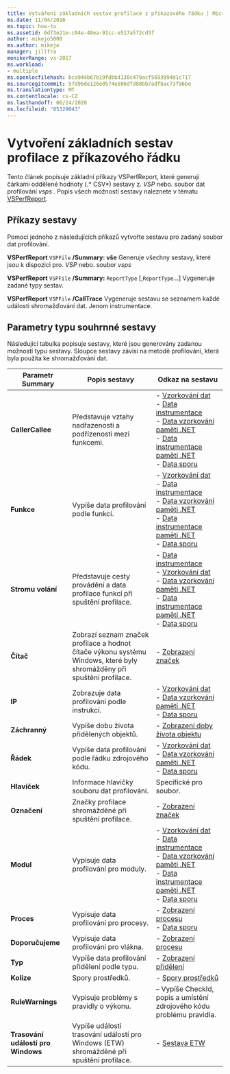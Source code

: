 ```yaml
---
title: Vytváření základních sestav profilace z příkazového řádku | Microsoft Docs
ms.date: 11/04/2016
ms.topic: how-to
ms.assetid: 6d73e21e-c04e-48ea-91cc-e517a5f2cd3f
author: mikejo5000
ms.author: mikejo
manager: jillfra
monikerRange: vs-2017
ms.workload:
- multiple
ms.openlocfilehash: bca944b67b19fdbb4138c479acf5693994d1c717
ms.sourcegitcommit: 57d96de120e0574e506dfd80bb7adfbac73f96be
ms.translationtype: MT
ms.contentlocale: cs-CZ
ms.lasthandoff: 06/24/2020
ms.locfileid: "85329043"
---
```

# <a name="create-basic-profiling-reports-from-the-command-line"></a>Vytvoření základních sestav profilace z příkazového řádku
Tento článek popisuje základní příkazy VSPerfReport, které generují čárkami oddělené hodnoty (.* CSV*) sestavy z. *VSP* nebo. soubor dat profilování *vsps* . Popis všech možností sestavy naleznete v tématu [VSPerfReport](../profiling/vsperfreport.md).

## <a name="report-commands"></a>Příkazy sestavy
 Pomocí jednoho z následujících příkazů vytvořte sestavu pro zadaný soubor dat profilování.

 **VSPerfReport** `VSPFile` **/Summary: vše** Generuje všechny sestavy, které jsou k dispozici pro. *VSP* nebo. soubor *vsps*

 **VSPerfReport** `VSPFile` **/Summary:** `ReportType` [,`ReportType`...] Vygeneruje zadané typy sestav.

 **VSPerfReport** `VSPFile` **/CallTrace** Vygeneruje sestavu se seznamem každé události shromažďování dat. Jenom instrumentace.

## <a name="summary-report-type-parameters"></a>Parametry typu souhrnné sestavy
 Následující tabulka popisuje sestavy, které jsou generovány zadanou možností typu sestavy. Sloupce sestavy závisí na metodě profilování, která byla použita ke shromažďování dat.

|Parametr Summary|Popis sestavy|Odkaz na sestavu|
|-----------------------|------------------------|----------------------|
|**CallerCallee**|Představuje vztahy nadřazenosti a podřízenosti mezi funkcemi.|-   [Vzorkování dat](../profiling/caller-callee-view-sampling-data.md)<br />-   [Data instrumentace](../profiling/caller-callee-view-instrumentation-data.md)<br />-   [Data vzorkování paměti .NET](../profiling/caller-callee-view-dotnet-memory-sampling-data.md)<br />-   [Data instrumentace paměti .NET](../profiling/caller-callee-view-net-memory-instrumentation-data.md)<br />-   [Data sporu](../profiling/caller-callee-view-contention-data.md)|
|**Funkce**|Vypíše data profilování podle funkcí.|-   [Vzorkování dat](../profiling/functions-view-sampling-data.md)<br />-   [Data instrumentace](../profiling/functions-view-instrumentation-data.md)<br />-   [Data vzorkování paměti .NET](../profiling/functions-view-dotnet-memory-sampling-data.md)<br />-   [Data instrumentace paměti .NET](../profiling/functions-view-dotnet-memory-instrumentation-data.md)<br />-   [Data sporu](../profiling/functions-view-contention-data.md)|
|**Stromu volání**|Představuje cesty provádění a data profilace funkcí při spuštění profilace.|-   [Data instrumentace](../profiling/call-tree-view-instrumentation-data.md)<br />-   [Vzorkování dat](../profiling/call-tree-view-sampling-data.md)<br />-   [Data vzorkování paměti .NET](../profiling/call-tree-view-dotnet-memory-sampling-data.md)<br />-   [Data instrumentace paměti .NET](../profiling/call-tree-view-dotnet-memory-instrumentation-data.md)<br />-   [Data sporu](../profiling/call-tree-view-contention-data.md)|
|**Čítač**|Zobrazí seznam značek profilace a hodnot čítače výkonu systému Windows, které byly shromážděny při spuštění profilace.|-   [Zobrazení značek](../profiling/marks-view.md)|
|**IP**|Zobrazuje data profilování podle instrukcí.|-   [Vzorkování dat](../profiling/instruction-pointers-ips-view-sampling-data.md)<br />-   [Data vzorkování paměti .NET](../profiling/instruction-pointers-ips-view-dotnet-memory-sampling-data.md)<br />-   [Data sporu](../profiling/instruction-pointers-ips-view-contention-data.md)|
|**Záchranný**|Vypíše dobu života přidělených objektů.|-   [Zobrazení doby života objektu](../profiling/object-lifetime-view.md)|
|**Řádek**|Vypíše data profilování podle řádku zdrojového kódu.|-   [Vzorkování dat](../profiling/lines-view-sampling-data.md)<br />-   [Data vzorkování paměti .NET](../profiling/lines-view-dotnet-memory-sampling-data.md)<br />-   [Data sporu](../profiling/lines-view-contention-data.md)|
|**Hlaviček**|Informace hlavičky souboru dat profilování.|Specifické pro soubor.|
|**Označení**|Značky profilace shromážděné při spuštění profilace.|-   [Zobrazení značek](../profiling/marks-view.md)|
|**Modul**|Vypisuje data profilování pro moduly.|-   [Vzorkování dat](../profiling/modules-view-sampling-data.md)<br />-   [Data instrumentace](../profiling/modules-view-instrumentation-data.md)<br />-   [Data vzorkování paměti .NET](../profiling/modules-view-dotnet-memory-sampling-data.md)<br />-   [Data instrumentace paměti .NET](../profiling/modules-view-dotnet-memory-instrumentation-data.md)<br />-   [Data sporu](../profiling/modules-view-contention-data.md)|
|**Proces**|Vypisuje data profilování pro procesy.|-   [Zobrazení procesu](../profiling/process-view.md)<br />-   [Data sporu](../profiling/process-view-contention-data.md)|
|**Doporučujeme**|Vypisuje data profilování pro vlákna.|-   [Zobrazení procesu](../profiling/process-view.md)|
|**Typ**|Vypíše data profilování přidělení podle typu.|-   [Zobrazení přidělení](../profiling/dotnet-memory-allocations-view.md)|
|**Kolize**|Spory prostředků.|-   [Spory prostředků](../profiling/resource-contentions-view-contention-data.md)|
|**RuleWarnings**|Vypisuje problémy s pravidly o výkonu.|– Vypíše CheckId, popis a umístění zdrojového kódu problému pravidla.|
|**Trasování událostí pro Windows**|Vypíše události trasování událostí pro Windows (ETW) shromážděné při spuštění profilace.|-   [Sestava ETW](../profiling/event-tracing-for-windows-etw-report.md)|
